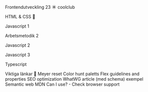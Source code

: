 Frontendutveckling 23 ☀️
coolclub

HTML & CSS 🐼


Javascript 1


Arbetsmetodik 2


Javascript 2 


Javascript 3


Typescript


Viktiga länkar 👀
Meyer reset
Color hunt paletts
Flex guidelines and properties
SEO optimization
WhatWG article (med schema) exempel
Semantic web MDN
Can I use? - Check browser support
